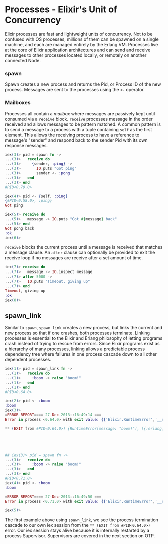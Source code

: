 # Processes - Elixir's Unit of Concurrency
Elixir processes are fast and lightweight units of concurrency. Not to be confused with OS processes, millions of them can be spawned on a single machine, and each are managed entirely by the Erlang VM. Processes live at the core of Elixir application architectures and can send and receive messages to other processes located locally, or remotely on another connected Node.

### spawn
Spawn creates a new process and returns the Pid, or Process ID of the new process. Messages are sent to the processes using the `<-` operator.

### Mailboxes
Processes all contain a *mailbox* where messages are passively kept until consumed via a `receive` block. `receive` processes message in the order received and allows messages to be pattern matched. A common pattern is to send a message to a process with a tuple containing `self` as the first element. This allows the receiving process to have a reference to message's "sender" and respond back to the sender Pid with its own response messages.

```elixir
iex(3)> pid = spawn fn ->
...(3)>   receive do
...(3)>     {sender, :ping} ->
...(3)>       IO.puts "Got ping"
...(3)>       sender <- :pong
...(3)>   end
...(3)> end
#PID<0.79.0>

iex(4)> pid <- {self, :ping}
{#PID<0.58.0>, :ping}
Got ping

iex(5)> receive do
...(5)>   message -> IO.puts "Got #{message} back"
...(5)> end
Got pong back
:ok
iex(6)>
```

`receive` blocks the current process until a message is received that matches a message clause. An `after` clause can optionally be provided to exit the receive loop if no messages are receive after a set amount of time.

```elixir
iex(7)> receive do
...(7)>   message -> IO.inspect message
...(7)> after 5000 ->
...(7)>   IO.puts "Timeout, giving up"
...(7)> end
Timeout, giving up
:ok
iex(8)>
```

## spawn_link
Similar to `spawn`, `spawn_link` creates a new process, but links the current and new process so that if one crashes, both processes terminate. Linking processes is essential to the Elixir and Erlang philosophy of letting programs crash instead of trying to rescue from errors. Since Elixir programs exist as a hierarchy of many processes, linking allows a predictable process dependency tree where failures in one process cascade down to all other dependent processes.

```elixir
iex(1)> pid = spawn_link fn ->
...(1)>   receive do
...(1)>     :boom -> raise "boom!"
...(1)>   end
...(1)> end
#PID<0.64.0>

iex(2)> pid <- :boom
:boom
iex(3)>
=ERROR REPORT==== 27-Dec-2013::16:49:14 ===
Error in process <0.64.0> with exit value: {{'Elixir.RuntimeError','__exception__',<<5 bytes>>},[{erlang,apply,2,[]}]}

** (EXIT from #PID<0.64.0>) {RuntimeError[message: "boom!"], [{:erlang, :apply, 2, []}]}





## iex(3)> pid = spawn fn ->
...(3)>   receive do
...(3)>     :boom -> raise "boom!"
...(3)>   end
...(3)> end
#PID<0.71.0>
iex(4)> pid <- :boom
:boom

=ERROR REPORT==== 27-Dec-2013::16:49:50 ===
Error in process <0.71.0> with exit value: {{'Elixir.RuntimeError','__exception__',<<5 bytes>>},[{erlang,apply,2,[]}]}

iex(5)>
``` 

The first example above using `spawn_link`, we see the process termination cascade to our own iex session from the `** (EXIT from #PID<0.64.0>)` error. Our iex session stays alive because it is internally restarted by a process Supervisor. Supervisors are covered in the next section on OTP.

